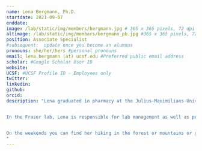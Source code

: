```yaml
---
name: Lena Bergmann, Ph.D.
startdate: 2021-09-07
enddate:
image: /lab/static/img/members/bergmann.jpg # 365 x 365 pixels, 72 dpi
altimage: /lab/static/img/members/bergmann_pb.jpg #365 x 365 pixels, 72 dpi
position: Associate Specialist
#subsequent:  update once you become an alumnus
pronouns: she/her/hers #personal pronouns
email: lena.bergmann (at) ucsf.edu #Preferred public email address
scholar: #Google Scholar User ID
website:
UCSF: #UCSF Profile ID - Employees only
twitter:
linkedin:
github:
orcid:
description: "Lena graduated in pharmacy at the Julius-Maximilians-University in Wuerzburg, Germany. During her PhD in biochemistry at the LMU Munich, she focused on the molecular mechanism of chromatin remodeler recruitment in yeast.


In the Fraser lab, Lena is responsible for lab management as well as protein purifications and subsequent assays.


On the weekends you can find her hiking in the forest or mountains or going to the ballet.
"
---
```

